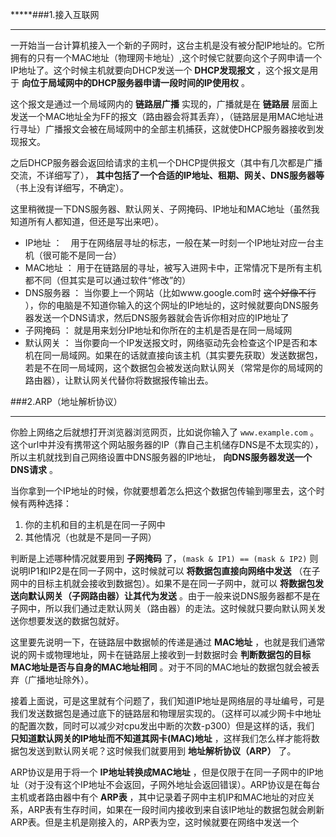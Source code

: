 *****###1.接入互联网
***
一开始当一台计算机接入一个新的子网时，这台主机是没有被分配IP地址的。它所拥有的只有一个MAC地址（物理网卡地址）,这个时候它就要向这个子网申请一个IP地址了。这个时候主机就要向DHCP发送一个 **DHCP发现报文** ，这个报文是用于 **向位于局域网中的DHCP服务器申请一段时间的IP使用权** 。

这个报文是通过一个局域网内的 **链路层广播** 实现的，广播就是在 **链路层** 层面上发送一个MAC地址全为FF的报文（路由器会将其丢弃），（链路层是用MAC地址进行寻址）广播报文会被在局域网中的全部主机捕获，这就使DHCP服务器接收到发现报文。

之后DHCP服务器会返回给请求的主机一个DHCP提供报文（其中有几次都是广播交流，不详细写了）， **其中包括了一个合适的IP地址、租期、网关、DNS服务器等** （书上没有详细写，不确定）。

这里稍微提一下DNS服务器、默认网关、子网掩码、IP地址和MAC地址（虽然我知道所有人都知道，但还是写出来吧）。

* IP地址 ：　用于在网络层寻址的标志，一般在某一时刻一个IP地址对应一台主机（很可能不是同一台）
* MAC地址 ： 用于在链路层的寻址，被写入进网卡中，正常情况下是所有主机都不同（但其实是可以通过软件“修改”的）
* DNS服务器 ： 当你要上一个网站（比如www.google.com时 ~~这个好像不行~~ ），你的电脑是不知道你输入的这个网址的IP地址的，这时候就要向DNS服务器发送一个DNS请求，然后DNS服务器就会告诉你相对应的IP地址了
* 子网掩码 ： 就是用来划分IP地址和你所在的主机是否是在同一局域网
* 默认网关 ： 当你要向一个IP发送报文时，网络驱动先会检查这个IP是否和本机在同一局域网。如果在的话就直接向该主机（其实要先获取）发送数据包，若是不在同一局域网，这个数据包会被发送向默认网关（常常是你的局域网的路由器），让默认网关代替你将数据报传输出去。

###2.ARP（地址解析协议）
***
你脸上网络之后就想打开浏览器浏览网页，比如说你输入了 `www.example.com` 。这个url中并没有携带这个网站服务器的IP（靠自己主机储存DNS是不太现实的），所以主机就找到自己网络设置中DNS服务器的IP地址， **向DNS服务器发送一个DNS请求** 。

当你拿到一个IP地址的时候，你就要想着怎么把这个数据包传输到哪里去，这个时候有两种选择：

1. 你的主机和目的主机是在同一子网中
2. 其他情况（也就是不是同一子网）

判断是上述哪种情况就要用到 **子网掩码** 了，`(mask & IP1) == (mask & IP2)` 则说明IP1和IP2是在同一子网中，这时候就可以 **将数据包直接向网络中发送** （在子网中的目标主机就会接收到数据包）。如果不是在同一子网中，就可以 **将数据包发送向默认网关（子网路由器）让其代为发送** 。由于一般来说DNS服务器都不是在子网中，所以我们通过走默认网关（路由器）的走法。这时候就只要向默认网关发送你想要发送的数据包就好。

这里要先说明一下，在链路层中数据帧的传递是通过 **MAC地址** ，也就是我们通常说的网卡或物理地址，网卡在链路层上接收到一封数据时会 **判断数据包的目标MAC地址是否与自身的MAC地址相同** 。对于不同的MAC地址的数据包就会被丢弃（广播地址除外）。

接着上面说，可是这里就有个问题了，我们知道IP地址是网络层的寻址编号，可是我们发送数据包是通过底下的链路层和物理层实现的。（这样可以减少网卡中地址的配置次数，同时可以减少对cpu发出中断的次数-p300）但是这样的话，我们 **只知道默认网关的IP地址而不知道其网卡(MAC)地址** ，这样我们怎么样才能将数据包发送到默认网关呢？这时候我们就要用到 **地址解析协议（ARP）** 了。

ARP协议是用于将一个 **IP地址转换成MAC地址** ，但是仅限于在同一子网中的IP地址（对于没有这个IP地址不会返回，子网外地址会返回错误）。ARP协议是在每台主机或者路由器中有个 **ARP表** ，其中记录着子网中主机IP和MAC地址的对应关系，ARP表有生存时间，如果在一段时间内接收到来自该IP地址的数据包就会刷新ARP表。但是主机是刚接入的，ARP表为空，这时候就要在网络中发送一个